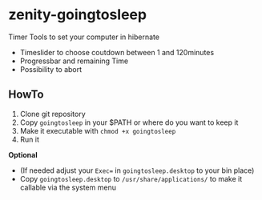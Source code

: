 # zenity-goingtosleep
Timer Tools to set your computer in hibernate

- Timeslider to choose coutdown between 1 and 120minutes
- Progressbar and remaining Time
- Possibility to abort

## HowTo
1. Clone git repository
2. Copy `goingtosleep` in your $PATH or where do you want to keep it
3. Make it executable with `chmod +x goingtosleep`
4. Run it

**Optional**
- (If needed adjust your `Exec=` in `goingtosleep.desktop` to your bin place)
- Copy `goingtosleep.desktop` to `/usr/share/applications/` to make it callable via the system menu

